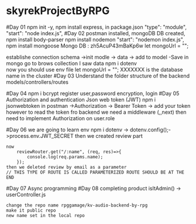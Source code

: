 # skyrekProjectByRPG
#Day 01
    npm init -y,
    npm install express,
    in package.json
        "type": "module",
        "start": "node index.js",
#Day 02
    postman installed,
    mongoDB DB created,
    npm install body-parser
    npm install nodemon
        "start": "nodemon index.js",
    npm install mongoose
Mongo DB : zh5AcuP43mBaKp6w
let mongoUrl = "";

establishe connection
schema ->init modle -> data -> add to model -Save
in mongo go to brows collection I saw data
    npm i dotenv  
    now you should use env file
let mongoUrl = ""; XXXXXXX is the database name in the cluster
#Day 03
    Understand the folder structure of the backend
    models/controllers/routes

#Day 04
    npm i bcrypt
    register user,password encryption, login
#Day 05
    Authorization and authentication
    Json web token (JWT)
    npm i jsonwebtoken
    in postman ->Authorization -> Bearer Token -> add your token
    however to read the token fro backend we need a middleware (,,next)
    then need to implement Authorization on user.role

#Day 06
    we are going to learn env
    npm i dotenv -> dotenv.config();->process.env.JWT_SECRET
    then we created review part 

    now
        reviewRouter.get("/:name", (req, res)=>{
            console.log(req.params.name);
        });
    then we deleted review by email as a parameter
    // THIS TYPE OF ROUTE IS CALLED PARAMETERIZED ROUTE SHOULD BE AT THE END
#Day 07
    Async programming
#Day 08
    completing product 
    isItAdmin() -> userController.js

    change the repo name rpggamage/kv-audio-backend-by-rpg
    make it public repo
    new name set in the local repo
    